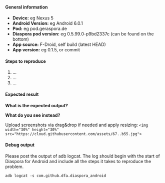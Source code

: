 #### General information

* **Device:** eg Nexus 5
* **Android Version:** eg Android 6.0.1
* **Pod:** eg pod.geraspora.de
* **Diaspora pod version:** eg 0.5.99.0-p9bd2337c  (can be found on the bottom)
* **App source:** F-Droid, self build (latest HEAD)
* **App version:** eg 0.1.5, or commit


<!--
I have:

- searched open and closed issues for duplicates
- read <https://github.com/Diaspora-for-Android/diaspora-android/blob/master/CONTRIBUTING.md>
- not submitted translations - see [Crowdin](https://crowdin.com/project/diaspora-for-android/invite)  
-->

#### Steps to reproduce

1. …
2. …
3. …


#### Expected result
**What is the expected output?** 

**What do you see instead?**


Upload screenshots via drag&drop if needed and apply resizing:
`<img width="30%" height="30%" src="https://cloud.githubusercontent.com/assets/67..b55.jpg">`


#### Debug output

Please post the output of adb logcat. The log should begin with the start of Diaspora for Android and include all the steps it takes to reproduce the problem.

````
adb logcat -s com.github.dfa.diaspora_android
````
